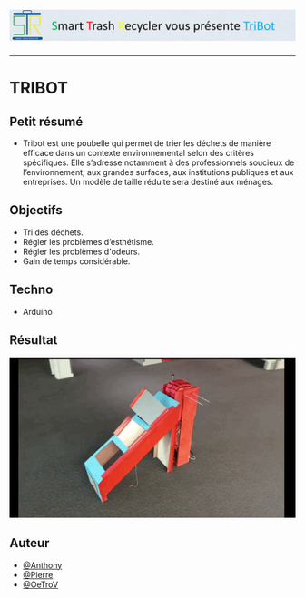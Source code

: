 <h1 align="center">
  <img src="./Assets/header.png" alt="Tribot" />
</h1>

---

# TRIBOT

## Petit résumé

- Tribot est une poubelle qui permet de trier les déchets de manière efficace dans un contexte environnemental selon des critères spécifiques. Elle s’adresse notamment à des professionnels soucieux de l’environnement, aux grandes surfaces, aux institutions publiques et aux entreprises. Un modèle de taille réduite sera destiné aux ménages.

## Objectifs

- Tri des déchets.
- Régler les problèmes d’esthétisme.
- Régler les problèmes d'odeurs.
- Gain de temps considérable.

## Techno

- Arduino

## Résultat
<img src="./Assets/demo.gif" alt="TriBot" />

## Auteur

- [@Anthony](https://github.com/Cyd-des-Tenebres)
- [@Pierre](https://github.com/Pierre-Portfolio)
- [@OeTroV](https://github.com/OeTroV)

